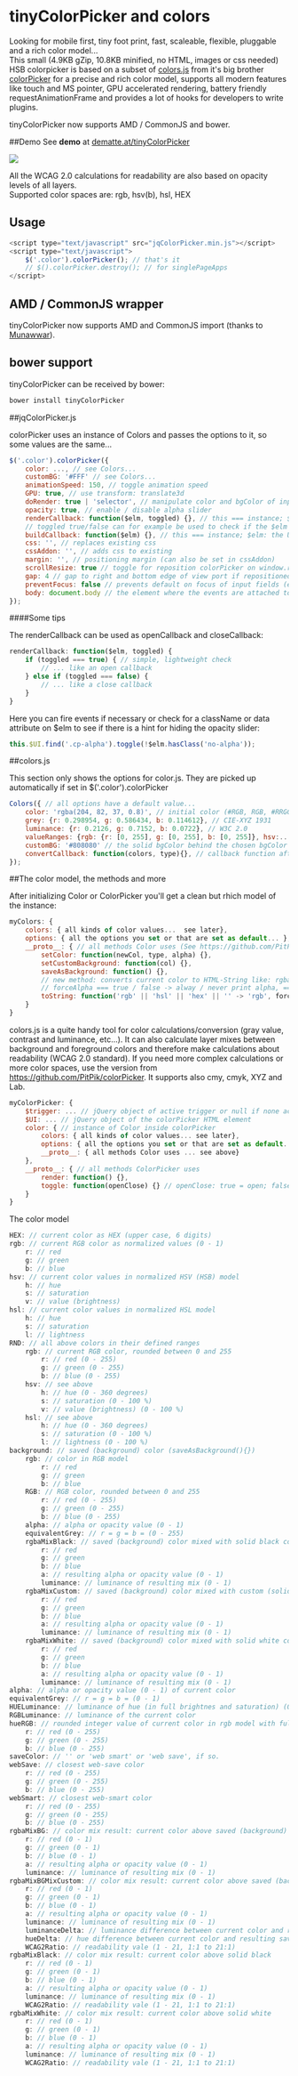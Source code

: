 
# tinyColorPicker and colors

Looking for mobile first, tiny foot print, fast, scaleable, flexible, pluggable and a rich color model...<br>
This small (4.9KB gZip, 10.8KB minified, no HTML, images or css needed) HSB colorpicker is based on a subset of [colors.js](https://github.com/PitPik/colorPicker/blob/master/colors.js) from it's big brother [colorPicker](https://github.com/PitPik/colorPicker/) for a precise and rich color model, supports all modern features like touch and MS pointer, GPU accelerated rendering, battery friendly requestAnimationFrame and provides a lot of hooks for developers to write plugins.

tinyColorPicker now supports AMD / CommonJS and bower.

##Demo
See **demo** at [dematte.at/tinyColorPicker](http://dematte.at/tinyColorPicker)

<img src="development/screen-shot-all.jpg" />

All the WCAG 2.0 calculations for readability are also based on opacity levels of all layers.<br>
Supported color spaces are: rgb, hsv(b), hsl, HEX

## Usage

```javascript
<script type="text/javascript" src="jqColorPicker.min.js"></script>
<script type="text/javascript">
    $('.color').colorPicker(); // that's it
    // $().colorPicker.destroy(); // for singlePageApps
</script>
```

## AMD / CommonJS wrapper
tinyColorPicker now supports AMD and CommonJS import (thanks to [Munawwar](https://github.com/Munawwar)).

## bower support
tinyColorPicker can be received by bower:

```javascript
bower install tinyColorPicker
```

##jqColorPicker.js

colorPicker uses an instance of Colors and passes the options to it, so some values are the same...

```javascript
$('.color').colorPicker({
    color: ..., // see Colors...
    customBG: '#FFF' // see Colors...
    animationSpeed: 150, // toggle animation speed
    GPU: true, // use transform: translate3d
    doRender: true | 'selector', // manipulate color and bgColor of input field (on certain elements if selector)
    opacity: true, // enable / disable alpha slider
    renderCallback: function($elm, toggled) {}, // this === instance; $elm: the input field;toggle === true -> just appeared; false -> opposite; else -> is rendering on pointer move
    // toggled true/false can for example be used to check if the $elm has a certain className and then hide alpha,...
    buildCallback: function($elm) {}, // this === instance; $elm: the UI
    css: '', // replaces existing css
    cssAddon: '', // adds css to existing
    margin: '', // positioning margin (can also be set in cssAddon)
    scrollResize: true // toggle for reposition colorPicker on window.resize/scroll
    gap: 4 // gap to right and bottom edge of view port if repositioned to fit
    preventFocus: false // prevents default on focus of input fields (e.g. no keyboard on mobile)
    body: document.body // the element where the events are attached to (touchstart, mousedown, pointerdown, focus, click, change)
});
```
####Some tips

The renderCallback can be used as openCallback and closeCallback:

```javascript
renderCallback: function($elm, toggled) {
    if (toggled === true) { // simple, lightweight check
        // ... like an open callback
    } else if (toggled === false) {
        // ... like a close callback
    }
}
```
Here you can fire events if necessary or check for a className or data attribute on $elm to see if there is a hint for hiding the opacity slider:
```javascript
this.$UI.find('.cp-alpha').toggle(!$elm.hasClass('no-alpha'));
```

##colors.js

This section only shows the options for color.js. They are picked up automatically if set in $('.color').colorPicker

```javascript
Colors({ // all options have a default value...
    color: 'rgba(204, 82, 37, 0.8)', // initial color (#RGB, RGB, #RRGGBB, RRGGBB, rgb(r, g, b), ...)
    grey: {r: 0.298954, g: 0.586434, b: 0.114612}, // CIE-XYZ 1931
    luminance: {r: 0.2126, g: 0.7152, b: 0.0722}, // W3C 2.0
    valueRanges: {rgb: {r: [0, 255], g: [0, 255], b: [0, 255]}, hsv:...}, // skip ranges if no conversion required
    customBG: '#808080' // the solid bgColor behind the chosen bgColor (saved color)
    convertCallback: function(colors, type){}, // callback function after color convertion for further calculations...
});
```

##The color model, the methods and more

After initializing Color or ColorPicker you'll get a clean but rhich model of the instance:

```javascript
myColors: {
    colors: { all kinds of color values...  see later},
    options: { all the options you set or that are set as default... },
    __proto__: { // all methods Color uses (See https://github.com/PitPik/colorPicker for details)
        setColor: function(newCol, type, alpha) {},
        setCustomBackground: function(col) {},
        saveAsBackground: function() {},
        // new method: converts current color to HTML-String like: rgba(123, 234, 0, 0.89)
        // forceAlpha === true / false -> alway / never print alpha, === undefined -> auto
        toString: function('rgb' || 'hsl' || 'hex' || '' -> 'rgb', forceAlpha) {},
    }
}
```
colors.js is a quite handy tool for color calculations/conversion (gray value, contrast and luminance, etc...). It can also calculate layer mixes between background and foreground colors and therefore make calculations about readability (WCAG 2.0 standard).
If you need more complex calculations or more color spaces, use the version from https://github.com/PitPik/colorPicker. It supports also cmy, cmyk, XYZ and Lab.
```javascript
myColorPicker: {
    $trigger: ... // jQuery object of active trigger or null if none active
    $UI: ... // jQuery object of the colorPicker HTML element
    color: { // instance of Color inside colorPicker
        colors: { all kinds of color values... see later},
        options: { all the options you set or that are set as default... },
        __proto__: { all methods Color uses ... see above}
    },
    __proto__: { // all methods ColorPicker uses
        render: function() {},
        toggle: function(openClose) {} // openClose: true = open; false = close
    }
}
```


The color model

```javascript
HEX: // current color as HEX (upper case, 6 digits)
rgb: // current RGB color as normalized values (0 - 1)
    r: // red
    g: // green
    b: // blue
hsv: // current color values in normalized HSV (HSB) model
    h: // hue
    s: // saturation
    v: // value (brightness)
hsl: // current color values in normalized HSL model
    h: // hue
    s: // saturation
    l: // lightness
RND: // all above colors in their defined ranges
    rgb: // current RGB color, rounded between 0 and 255
        r: // red (0 - 255)
        g: // green (0 - 255)
        b: // blue (0 - 255)
    hsv: // see above
        h: // hue (0 - 360 degrees)
        s: // saturation (0 - 100 %)
        v: // value (brightness) (0 - 100 %)
    hsl: // see above
        h: // hue (0 - 360 degrees)
        s: // saturation (0 - 100 %)
        l: // lightness (0 - 100 %)
background: // saved (background) color (saveAsBackground(){})
    rgb: // color in RGB model
        r: // red
        g: // green
        b: // blue
    RGB: // RGB color, rounded between 0 and 255
        r: // red (0 - 255)
        g: // green (0 - 255)
        b: // blue (0 - 255)
    alpha: // alpha or opacity value (0 - 1)
    equivalentGrey: // r = g = b = (0 - 255)
    rgbaMixBlack: // saved (background) color mixed with solid black color
        r: // red
        g: // green
        b: // blue
        a: // resulting alpha or opacity value (0 - 1)
        luminance: // luminance of resulting mix (0 - 1)
    rgbaMixCustom: // saved (background) color mixed with custom (solid) color
        r: // red
        g: // green
        b: // blue
        a: // resulting alpha or opacity value (0 - 1)
        luminance: // luminance of resulting mix (0 - 1)
    rgbaMixWhite: // saved (background) color mixed with solid white color
        r: // red
        g: // green
        b: // blue
        a: // resulting alpha or opacity value (0 - 1)
        luminance: // luminance of resulting mix (0 - 1)
alpha: // alpha or opacity value (0 - 1) of current color
equivalentGrey: // r = g = b = (0 - 1)
HUELuminance: // luminance of hue (in full brightnes and saturation) (0 - 1)
RGBLuminance: // luminance of the current color
hueRGB: // rounded integer value of current color in rgb model with full saturation and brightness
    r: // red (0 - 255)
    g: // green (0 - 255)
    b: // blue (0 - 255)
saveColor: // '' or 'web smart' or 'web save', if so.
webSave: // closest web-save color
    r: // red (0 - 255)
    g: // green (0 - 255)
    b: // blue (0 - 255)
webSmart: // closest web-smart color
    r: // red (0 - 255)
    g: // green (0 - 255)
    b: // blue (0 - 255)
rgbaMixBG: // color mix result: current color above saved (background) color
    r: // red (0 - 1)
    g: // green (0 - 1)
    b: // blue (0 - 1)
    a: // resulting alpha or opacity value (0 - 1)
    luminance: // luminance of resulting mix (0 - 1)
rgbaMixBGMixCustom: // color mix result: current color above saved (background) color above solid custom color
    r: // red (0 - 1)
    g: // green (0 - 1)
    b: // blue (0 - 1)
    a: // resulting alpha or opacity value (0 - 1)
    luminance: // luminance of resulting mix (0 - 1)
    luminanceDelta: // luminance difference between current color and resulting saved-custom mix (0 - 1)
    hueDelta: // hue difference between current color and resulting saved-custom mix (0 - 1)
    WCAG2Ratio: // readability vale (1 - 21, 1:1 to 21:1)
rgbaMixBlack: // color mix result: current color above solid black
    r: // red (0 - 1)
    g: // green (0 - 1)
    b: // blue (0 - 1)
    a: // resulting alpha or opacity value (0 - 1)
    luminance: // luminance of resulting mix (0 - 1)
    WCAG2Ratio: // readability vale (1 - 21, 1:1 to 21:1)
rgbaMixWhite: // color mix result: current color above solid white
    r: // red (0 - 1)
    g: // green (0 - 1)
    b: // blue (0 - 1)
    a: // resulting alpha or opacity value (0 - 1)
    luminance: // luminance of resulting mix (0 - 1)
    WCAG2Ratio: // readability vale (1 - 21, 1:1 to 21:1)
```
